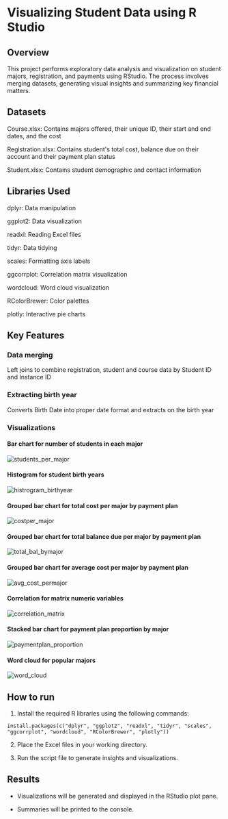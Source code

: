 # Visualizing Student Data using R Studio
## Overview
This project performs exploratory data analysis and visualization on student majors, registration, and payments using RStudio. The process involves merging datasets, generating visual insights and summarizing key financial matters.
## Datasets
Course.xlsx: Contains majors offered, their unique ID, their start and end dates, and the cost

Registration.xlsx: Contains student's total cost, balance due on their account and their payment plan status

Student.xlsx: Contains student demographic and contact information 

## Libraries Used
dplyr: Data manipulation

ggplot2: Data visualization

readxl: Reading Excel files

tidyr: Data tidying

scales: Formatting axis labels

ggcorrplot: Correlation matrix visualization

wordcloud: Word cloud visualization

RColorBrewer: Color palettes

plotly: Interactive pie charts

## Key Features
### Data merging 
Left joins to combine registration, student and course data by Student ID and Instance ID

### Extracting birth year
Converts Birth Date into proper date format and extracts on the birth year

### Visualizations
#### Bar chart for number of students in each major
![students_per_major](https://github.com/user-attachments/assets/02b995e5-3d70-4f7f-a550-bc36ce3d229d)

#### Histogram for student birth years
![histrogram_birthyear](https://github.com/user-attachments/assets/7d458127-a935-4414-9252-0b99c806d7bf)

#### Grouped bar chart for total cost per major by payment plan
![costper_major](https://github.com/user-attachments/assets/817c655c-80d9-4bcd-8698-a61fe150d0fa)

#### Grouped bar chart for total balance due per major by payment plan
![total_bal_bymajor](https://github.com/user-attachments/assets/5f255dae-407b-4fb1-bc07-3cb56e2be604)

#### Grouped bar chart for average cost per major by payment plan
![avg_cost_permajor](https://github.com/user-attachments/assets/de4cdfba-203e-4f4a-9de4-a0237ae11d64)

#### Correlation for matrix numeric variables
![correlation_matrix](https://github.com/user-attachments/assets/dc71da6b-d8ed-4591-bf71-9302fae491d5)

#### Stacked bar chart for payment plan proportion by major
![paymentplan_proportion](https://github.com/user-attachments/assets/a8524f24-72e9-462c-8e4c-eb128ba5b030)

#### Word cloud for popular majors
![word_cloud](https://github.com/user-attachments/assets/4c8497b9-aebe-47d2-84d3-9fb0212daac6)

## How to run
1. Install the required R libraries using the following commands:

`install.packages(c("dplyr", "ggplot2", "readxl", "tidyr", "scales", "ggcorrplot", "wordcloud", "RColorBrewer", "plotly"))`

2. Place the Excel files in your working directory.

3. Run the script file to generate insights and visualizations.

## Results
- Visualizations will be generated and displayed in the RStudio plot pane.

- Summaries will be printed to the console.






